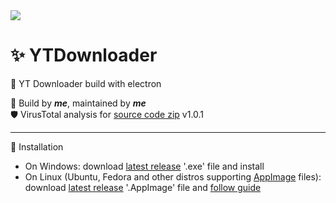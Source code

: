 <div style="margin-right: auto; margin-left:auto, diplay: block;"><img src="./src/images/icon.ico" /></div>

# ✨ YTDownloader
🎉 YT Downloader build with electron

🧶 Build by ***me***, maintained by ***me*** <br />
🛡️ VirusTotal analysis for [source code zip](https://www.virustotal.com/gui/url/ffb4c87001173733487e7b3d97cd498a09c7c088234a1a5f75f2357561eabb2e/) v1.0.1

<hr />

🔴 Installation  
- On Windows: download [latest release](https://github.com/Bajojajo-xD/YTDownloader/releases/latest) '.exe' file and install
- On Linux (Ubuntu, Fedora and other distros supporting [AppImage](https://appimage.org/) files): download [latest release](https://github.com/Bajojajo-xD/YTDownloader/releases/latest) '.AppImage' file and [follow guide](https://fedoraproject.org/wiki/AppImage)
